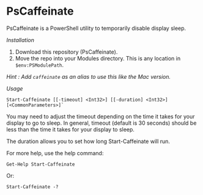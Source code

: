# PsCaffeinate
PsCaffeinate is a PowerShell utility to temporarily disable display sleep.

*Installation*

1. Download this repository (PsCaffeinate).
2. Move the repo into your Modules directory. This is any location in `$env:PSModulePath`.

_Hint : Add `caffeinate` as an alias to use this like the Mac version._ 

*Usage*

    Start-Caffeinate [[-timeout] <Int32>] [[-duration] <Int32>] [<CommonParameters>]`

You may need to adjust the timeout depending on the time it takes for your display to go to sleep. In general, timeout (default is 30 seconds) should be less than the time it takes for your display to sleep.

The duration allows you to set how long Start-Caffeinate will run.

For more help, use the help command:

    Get-Help Start-Caffeinate

Or:

    Start-Caffeinate -?



